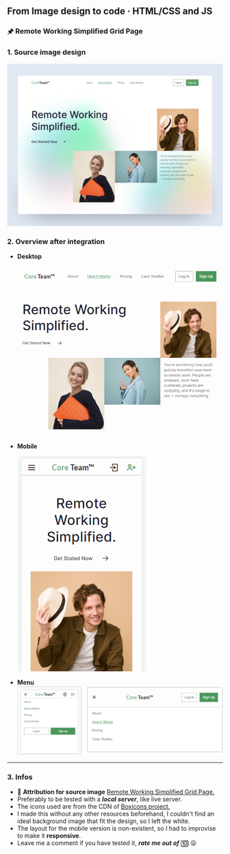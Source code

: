 ## From Image design to code · HTML/CSS and JS

### 🖈 Remote Working Simplified Grid Page

### 1. Source image design

![Source image design](/readme-img/source.png)

### 2. Overview after integration

- **Desktop**

  ![Site on desktop after integration](/readme-img/desktop.PNG)

- **Mobile**

  ![Site on mobile after integration](/readme-img/mobile.PNG)

- **Menu**
  ![Mobile menu](/readme-img/menu.png)

---

### 3. Infos

- 🔗 **Attribution for source image** [Remote Working Simplified Grid Page.](https://dribbble.com/shots/15338460-How-it-Works-Grid-Page-UI)
- Preferably to be tested with a **_local server_**, like live server.
- The icons used are from the CDN of [Boxicons project.](https://boxicons.com/)
- I made this without any other resources beforehand, I couldn't find an ideal background image that fit the design, so I left the white.
- The layout for the mobile version is non-existent, so I had to improvise to make it **responsive**.
- Leave me a comment if you have tested it, **_rate me out of_** 🔟 😜
